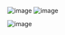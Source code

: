 
![image](https://github.com/churrufli/LineInScheduler/assets/4362846/b036f0c0-5fe2-483d-8a06-0dbc30ebb332)
![image](https://github.com/churrufli/LineInScheduler/assets/4362846/b51f0613-48ec-4d77-b4cf-36b8f9305ae9)

![image](https://github.com/churrufli/LineInScheduler/assets/4362846/cd0ad040-3f70-4432-97bb-33384321091b)



